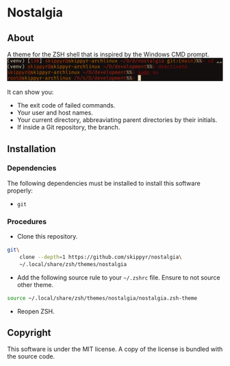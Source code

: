 # Nostalgia
## About
A theme for the ZSH shell that is inspired by the Windows CMD prompt.
![](preview.png)

It can show you:
-   The exit code of failed commands.
-   Your user and host names.
-   Your current directory, abbreaviating parent directories by their initials.
-   If inside a Git repository, the branch.

## Installation
### Dependencies
The following dependencies must be installed to install this software properly:
-   `git`

### Procedures
-   Clone this repository.
```bash
git\
    clone --depth=1 https://github.com/skippyr/nostalgia\
    ~/.local/share/zsh/themes/nostalgia
```

-   Add the following source rule to your `~/.zshrc` file. Ensure to not source other theme.
```bash
source ~/.local/share/zsh/themes/nostalgia/nostalgia.zsh-theme
```

-   Reopen ZSH.

## Copyright
This software is under the MIT license. A copy of the license is bundled with the source code.
